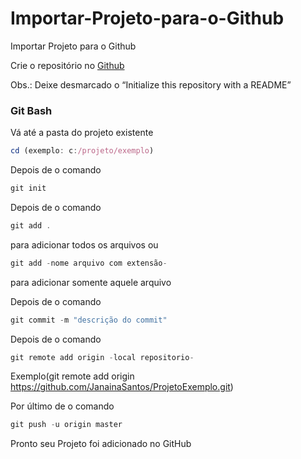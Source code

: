# Importar-Projeto-para-o-Github
Importar Projeto para o Github

Crie o repositório no [Github](https://github.com)

Obs.: Deixe desmarcado o “Initialize this repository with a README”

### Git Bash
Vá até a pasta do projeto existente
```javascript
cd (exemplo: c:/projeto/exemplo)
```

Depois de o comando
```javascript
git init
```

Depois de o comando
```javascript
git add . 
```
para adicionar todos os arquivos ou 
```javascript
git add -nome arquivo com extensão- 
```
para adicionar somente aquele arquivo

Depois de o comando
```javascript
git commit -m "descrição do commit"
```

Depois de o comando
```javascript
git remote add origin -local repositorio-
```
Exemplo(git remote add origin https://github.com/JanainaSantos/ProjetoExemplo.git)

Por último de o comando
```javascript
git push -u origin master
```

Pronto seu Projeto foi adicionado no GitHub



